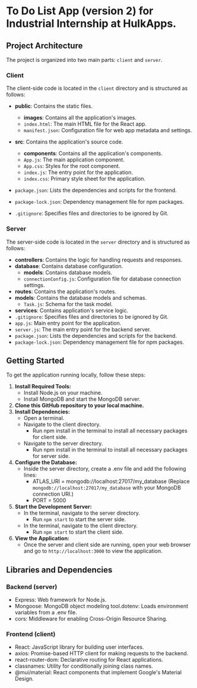 # To Do List App (version 2) for Industrial Internship at HulkApps.

## Project Architecture

The project is organized into two main parts: `client` and `server`.

### Client

The client-side code is located in the `client` directory and is structured as follows:

- **public**: Contains the static files.
  - **images**: Contains all the application's images.
  - `index.html`: The main HTML file for the React app.
  - `manifest.json`: Configuration file for web app metadata and settings.
  
- **src**: Contains the application's source code.
  - **components**: Contains all the application's components.
  - `App.js`: The main application component.
  - `App.css`: Styles for the root component.
  - `index.js`: The entry point for the application.
  - `index.css`: Primary style sheet for the application.
- `package.json`: Lists the dependencies and scripts for the frontend.
- `package-lock.json`:  Dependency management file for npm packages.
- `.gitignore`: Specifies files and directories to be ignored by Git.

### Server

The server-side code is located in the `server` directory and is structured as follows:

- **controllers**: Contains the logic for handling requests and responses.
- **database**: Contains database configuration.
  - **models**: Contains database models.
  - `connectionConfig.js`: Configuration file for database connection settings.
- **routes**: Contains the application's routes.
- **models**: Contains the database models and schemas.
  - `Task.js`: Schema for the task model.
- **services**: Contains application's service logic.
- `.gitignore`: Specifies files and directories to be ignored by Git.
- `app.js`: Main entry point for the application.
- `server.js`: The main entry point for the backend server.
- `package.json`: Lists the dependencies and scripts for the backend.
- `package-lock.json`:  Dependency management file for npm packages.

## Getting Started

To get the application running locally, follow these steps:

1. **Install Required Tools:**
   - Install Node.js on your machine.
   - Install MongoDB and start the MongoDB server.
2. **Clone this GitHub repository to your local machine.**
3. **Install Dependencies:**
   - Open a terminal.
   - Navigate to the client directory.
     - Run npm install in the terminal to install all necessary packages for client side. 
   - Navigate to the server directory.
      - Run npm install in the terminal to install all necessary packages for server side.
4. **Configure the Database:**
   - Inside the server directory, create a .env file and add the following lines:
     - ATLAS_URI = mongodb://localhost:27017/my_database (Replace `mongodb://localhost:27017/my_database` with your MongoDB connection URI.)
     - PORT = 5000
5. **Start the Development Server:**
   - In the terminal, navigate to the server directory.
     - Run `npm start` to start the server side.
   - In the terminal, navigate to the client directory.
     - Run `npm start` to start the client side.
6. **View the Application:**
   - Once the server and client side are running, open your web browser and go to `http://localhost:3000` to view the application.  
  
##  Libraries and Dependencies  
  
### Backend (server)
- Express: Web framework for Node.js.
- Mongoose: MongoDB object modeling tool.dotenv: Loads environment variables from a .env file.
- cors: Middleware for enabling Cross-Origin Resource Sharing.  
  
### Frontend (client)
- React: JavaScript library for building user interfaces.  
- axios: Promise-based HTTP client for making requests to the backend.  
- react-router-dom: Declarative routing for React applications.  
- classnames: Utility for conditionally joining class names.  
- @mui/material: React components that implement Google's Material Design.



